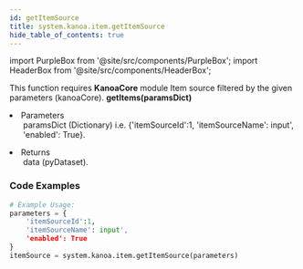 ```yaml
---
id: getItemSource
title: system.kanoa.item.getItemSource
hide_table_of_contents: true
---
```


import PurpleBox from '@site/src/components/PurpleBox';
import HeaderBox from '@site/src/components/HeaderBox';

<PurpleBox>This function requires <b>KanoaCore</b> module</PurpleBox>
<HeaderBox header="Description">Item source filtered by the given parameters (kanoaCore).</HeaderBox>
<HeaderBox header="Syntax">
    <b>getItems(paramsDict)</b>
    <li>Parameters <br />
        <ul>paramsDict (Dictionary) i.e.  &#123;'itemSourceId':1, 'itemSourceName': input', 'enabled': True}.</ul>
    </li>
    <li>Returns <br />
        <ul>data (pyDataset).</ul>
    </li>
</HeaderBox>

### Code Examples

```python
# Example Usage:
parameters = {
    'itemSourceId':1,
    'itemSourceName': input',
    'enabled': True
}
itemSource = system.kanoa.item.getItemSource(parameters)
